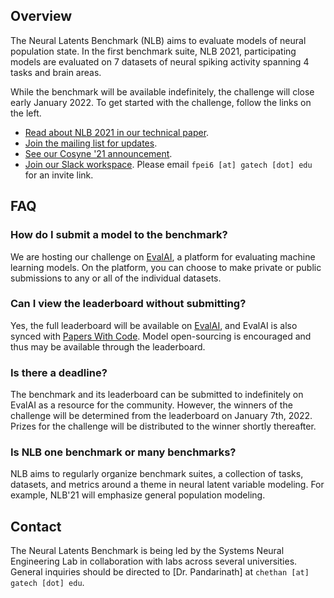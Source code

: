 <!-- <div style="margin-bottom:1em"> -->
<!-- <iframe width="560" height="315" src="https://www.youtube.com/embed/o7dvFLHb5AY" frameborder="0" allow="accelerometer; autoplay; clipboard-write; encrypted-media; gyroscope; picture-in-picture" allowfullscreen></iframe> -->
<!-- </div> -->
## Overview

The Neural Latents Benchmark (NLB) aims to evaluate models of neural population state. In the first benchmark suite, NLB 2021, participating models are evaluated on 7 datasets of neural spiking activity spanning 4 tasks and brain areas.
<!-- Models should take multi-channel spiking activity as input and produce firing rate estimates as output. Rate estimates should then be submitted to the public challenge hosted on [EvalAI](https://eval.ai/).  -->
While the benchmark will be available indefinitely, the challenge will close early January 2022. To get started with the challenge, follow the links on the left.

- [Read about NLB 2021 in our technical paper](http://arxiv.org/abs/2109.04463).
- [Join the mailing list for updates](https://forms.gle/o7BejfJ2S9hqJpM28).
- [See our Cosyne '21 announcement](https://www.youtube.com/watch?v=o7dvFLHb5AY).
- [Join our Slack workspace](https://neurallatents.slack.com). Please email `fpei6 [at] gatech [dot] edu` for an invite link.

## FAQ
### How do I submit a model to the benchmark?
We are hosting our challenge on [EvalAI](https://eval.ai/web/challenges/challenge-page/1256/overview), a platform for evaluating machine learning models. On the platform, you can choose to make private or public submissions to any or all of the individual datasets.

### Can I view the leaderboard without submitting?
Yes, the full leaderboard will be available on [EvalAI](https://eval.ai/web/challenges/challenge-page/1256/leaderboard), and EvalAI is also synced with [Papers With Code](https://paperswithcode.com/). Model open-sourcing is encouraged and thus may be available through the leaderboard.

### Is there a deadline?
The benchmark and its leaderboard can be submitted to indefinitely on EvalAI as a resource for the community. However, the winners of the challenge will be determined from the leaderboard on January 7th, 2022. Prizes for the challenge will be distributed to the winner shortly thereafter.

### Is NLB one benchmark or many benchmarks?
NLB aims to regularly organize benchmark suites, a collection of tasks, datasets, and metrics around a theme in neural latent variable modeling. For example, NLB'21 will emphasize general population modeling.

## Contact
The Neural Latents Benchmark is being led by the Systems Neural Engineering Lab in collaboration with labs across several universities. General inquiries should be directed to [Dr. Pandarinath] at `chethan [at] gatech [dot] edu`.
